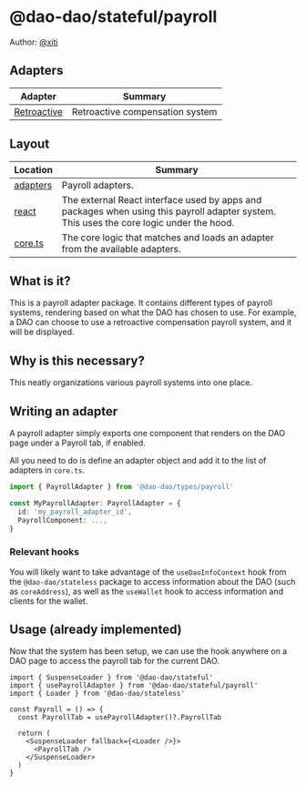 # @dao-dao/stateful/payroll

Author: [@xiti](https://github.com/Xiti922)

## Adapters

| Adapter                               | Summary                         |
| ------------------------------------- | ------------------------------- |
| [Retroactive](./adapters/Retroactive) | Retroactive compensation system |

## Layout

| Location               | Summary                                                                                                                                 |
| ---------------------- | --------------------------------------------------------------------------------------------------------------------------------------- |
| [adapters](./adapters) | Payroll adapters.                                                                                                                       |
| [react](./react)       | The external React interface used by apps and packages when using this payroll adapter system. This uses the core logic under the hood. |
| [core.ts](./core.ts)   | The core logic that matches and loads an adapter from the available adapters.                                                           |

## What is it?

This is a payroll adapter package. It contains different types of payroll
systems, rendering based on what the DAO has chosen to use. For example, a DAO
can choose to use a retroactive compensation payroll system, and it will be
displayed.

## Why is this necessary?

This neatly organizations various payroll systems into one place.

## Writing an adapter

A payroll adapter simply exports one component that renders on the DAO page
under a Payroll tab, if enabled.

All you need to do is define an adapter object and add it to the list of
adapters in `core.ts`.

```ts
import { PayrollAdapter } from '@dao-dao/types/payroll'

const MyPayrollAdapter: PayrollAdapter = {
  id: 'my_payroll_adapter_id',
  PayrollComponent: ...,
}
```

### Relevant hooks

You will likely want to take advantage of the `useDaoInfoContext` hook from the
`@dao-dao/stateless` package to access information about the DAO (such as
`coreAddress`), as well as the `useWallet` hook to access information and
clients for the wallet.

## Usage (already implemented)

Now that the system has been setup, we can use the hook anywhere on a DAO page
to access the payroll tab for the current DAO.

```tsx
import { SuspenseLoader } from '@dao-dao/stateful'
import { usePayrollAdapter } from '@dao-dao/stateful/payroll'
import { Loader } from '@dao-dao/stateless'

const Payroll = () => {
  const PayrollTab = usePayrollAdapter()?.PayrollTab

  return (
    <SuspenseLoader fallback={<Loader />}>
      <PayrollTab />
    </SuspenseLoader>
  )
}
```

